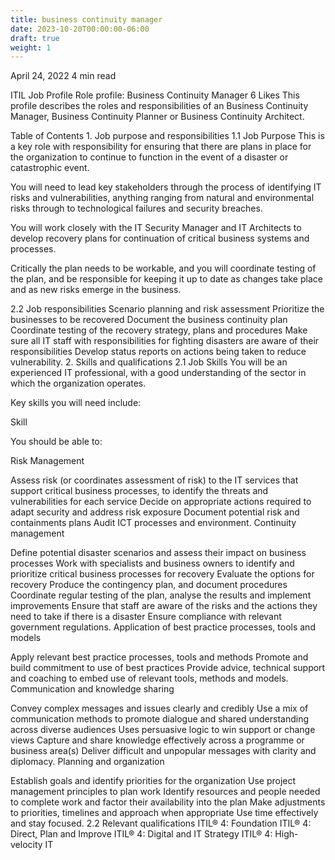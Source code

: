 ```yaml
---
title: business continuity manager
date: 2023-10-20T00:00:00-06:00
draft: true
weight: 1
---
```



April 24, 2022
4 min read

ITIL
Job Profile
Role profile: Business Continuity Manager
6 Likes
This profile describes the roles and responsibilities of an Business Continuity Manager, Business Continuity Planner or Business Continuity Architect.

Table of Contents
1. 
Job purpose and responsibilities
1.1 Job Purpose
This is a key role with responsibility for ensuring that there are plans in place for the organization to continue to function in the event of a disaster or catastrophic event.

You will need to lead key stakeholders through the process of identifying IT risks and vulnerabilities, anything ranging from natural and environmental risks through to technological failures and security breaches.

You will work closely with the IT Security Manager and IT Architects to develop recovery plans for continuation of critical business systems and processes.

Critically the plan needs to be workable, and you will coordinate testing of the plan, and be responsible for keeping it up to date as changes take place and as new risks emerge in the business.

2.2 Job responsibilities
Scenario planning and risk assessment
Prioritize the businesses to be recovered
Document the business continuity plan
Coordinate testing of the recovery strategy, plans and procedures
Make sure all IT staff with responsibilities for fighting disasters are aware of their responsibilities
Develop status reports on actions being taken to reduce vulnerability.
2. 
Skills and qualifications
2.1 Job Skills
You will be an experienced IT professional, with a good understanding of the sector in which the organization operates.

Key skills you will need include:

Skill

You should be able to:

Risk Management

Assess risk (or coordinates assessment of risk) to the IT services that support critical business processes, to identify the threats and vulnerabilities for each service
Decide on appropriate actions required to adapt security and address risk exposure
Document potential risk and containments plans
Audit ICT processes and environment.
Continuity management

Define potential disaster scenarios and assess their impact on business processes
Work with specialists and business owners to identify and prioritize critical business processes for recovery
Evaluate the options for recovery
Produce the contingency plan, and document procedures
Coordinate regular testing of the plan, analyse the results and implement improvements
Ensure that staff are aware of the risks and the actions they need to take if there is a disaster
Ensure compliance with relevant government regulations.
Application of best practice processes, tools and models

Apply relevant best practice processes, tools and methods
Promote and build commitment to use of best practices
Provide advice, technical support and coaching to embed use of relevant tools, methods and models.
Communication and knowledge sharing

Convey complex messages and issues clearly and credibly
Use a mix of communication methods to promote dialogue and shared understanding across diverse audiences
Uses persuasive logic to win support or change views
Capture and share knowledge effectively across a programme or business area(s)
Deliver difficult and unpopular messages with clarity and diplomacy.
Planning and organization

Establish goals and identify priorities for the organization
Use project management principles to plan work
Identify resources and people needed to complete work and factor their availability into the plan
Make adjustments to priorities, timelines and approach when appropriate
Use time effectively and stay focused.
2.2 Relevant qualifications
ITIL® 4: Foundation
ITIL® 4: Direct, Plan and Improve
ITIL® 4: Digital and IT Strategy
ITIL® 4: High-velocity IT
